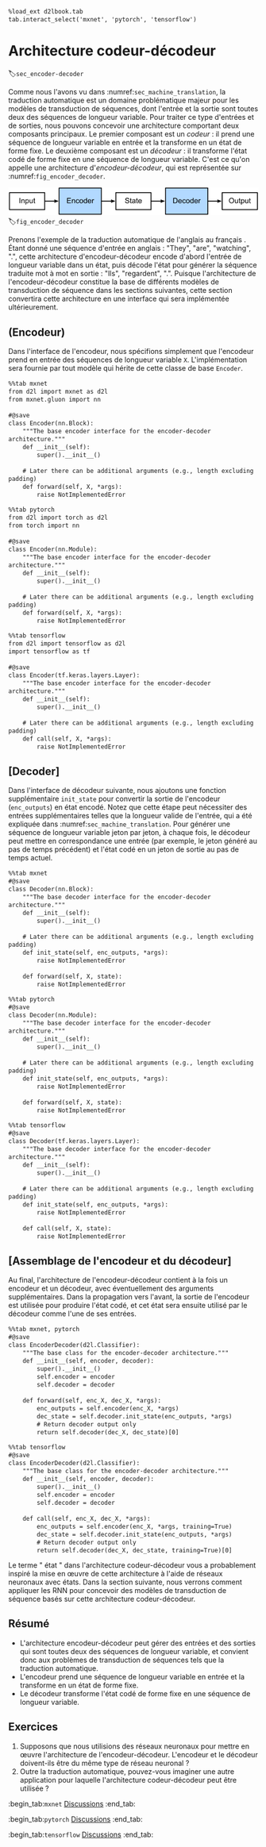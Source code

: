 ```{.python .input  n=1}
%load_ext d2lbook.tab
tab.interact_select('mxnet', 'pytorch', 'tensorflow')
```

# Architecture codeur-décodeur
:label:`sec_encoder-decoder` 

Comme nous l'avons vu dans 
:numref:`sec_machine_translation`,
la traduction automatique
est un domaine problématique majeur pour les modèles de transduction de séquences,
dont l'entrée et la sortie sont
toutes deux des séquences de longueur variable.
Pour traiter ce type d'entrées et de sorties,
nous pouvons concevoir une architecture comportant deux composants principaux.
Le premier composant est un *codeur* :
il prend une séquence de longueur variable en entrée et la transforme en un état de forme fixe.
Le deuxième composant est un *décodeur* :
il transforme l'état codé de forme fixe
en une séquence de longueur variable.
C'est ce qu'on appelle une architecture d'*encodeur-décodeur*,
qui est représentée sur :numref:`fig_encoder_decoder`.

![The encoder-decoder architecture.](../img/encoder-decoder.svg)
:label:`fig_encoder_decoder`

Prenons l'exemple de la traduction automatique de l'anglais au français
.
Étant donné une séquence d'entrée en anglais :
"They", "are", "watching", ".",
cette architecture d'encodeur-décodeur
encode d'abord l'entrée de longueur variable dans un état,
puis décode l'état 
pour générer la séquence traduite mot à mot
en sortie :
"Ils", "regardent", ".".
Puisque l'architecture de l'encodeur-décodeur
constitue la base
de différents modèles de transduction de séquence
dans les sections suivantes,
cette section convertira cette architecture
en une interface qui sera implémentée ultérieurement.

## (**Encodeur**)

Dans l'interface de l'encodeur,
nous spécifions simplement que
l'encodeur prend en entrée des séquences de longueur variable `X`.
L'implémentation sera fournie 
par tout modèle qui hérite de cette classe de base `Encoder`.

```{.python .input}
%%tab mxnet
from d2l import mxnet as d2l
from mxnet.gluon import nn

#@save
class Encoder(nn.Block):
    """The base encoder interface for the encoder-decoder architecture."""
    def __init__(self):
        super().__init__()

    # Later there can be additional arguments (e.g., length excluding padding)
    def forward(self, X, *args):
        raise NotImplementedError
```

```{.python .input}
%%tab pytorch
from d2l import torch as d2l
from torch import nn

#@save
class Encoder(nn.Module):
    """The base encoder interface for the encoder-decoder architecture."""
    def __init__(self):
        super().__init__()

    # Later there can be additional arguments (e.g., length excluding padding)
    def forward(self, X, *args):
        raise NotImplementedError
```

```{.python .input}
%%tab tensorflow
from d2l import tensorflow as d2l
import tensorflow as tf

#@save
class Encoder(tf.keras.layers.Layer):
    """The base encoder interface for the encoder-decoder architecture."""
    def __init__(self):
        super().__init__()

    # Later there can be additional arguments (e.g., length excluding padding)
    def call(self, X, *args):
        raise NotImplementedError
```

## [**Decoder**]

Dans l'interface de décodeur suivante,
nous ajoutons une fonction supplémentaire `init_state`
pour convertir la sortie de l'encodeur (`enc_outputs`)
en état encodé.
Notez que cette étape
peut nécessiter des entrées supplémentaires telles que 
la longueur valide de l'entrée,
qui a été expliquée
dans :numref:`sec_machine_translation`.
Pour générer une séquence de longueur variable jeton par jeton,
à chaque fois, le décodeur
peut mettre en correspondance une entrée (par exemple, le jeton généré au pas de temps précédent)
et l'état codé
en un jeton de sortie au pas de temps actuel.

```{.python .input}
%%tab mxnet
#@save
class Decoder(nn.Block):
    """The base decoder interface for the encoder-decoder architecture."""
    def __init__(self):
        super().__init__()

    # Later there can be additional arguments (e.g., length excluding padding)
    def init_state(self, enc_outputs, *args):
        raise NotImplementedError

    def forward(self, X, state):
        raise NotImplementedError
```

```{.python .input}
%%tab pytorch
#@save
class Decoder(nn.Module):
    """The base decoder interface for the encoder-decoder architecture."""
    def __init__(self):
        super().__init__()

    # Later there can be additional arguments (e.g., length excluding padding)
    def init_state(self, enc_outputs, *args):
        raise NotImplementedError

    def forward(self, X, state):
        raise NotImplementedError
```

```{.python .input}
%%tab tensorflow
#@save
class Decoder(tf.keras.layers.Layer):
    """The base decoder interface for the encoder-decoder architecture."""
    def __init__(self):
        super().__init__()

    # Later there can be additional arguments (e.g., length excluding padding)
    def init_state(self, enc_outputs, *args):
        raise NotImplementedError

    def call(self, X, state):
        raise NotImplementedError
```

## [**Assemblage de l'encodeur et du décodeur**]

Au final,
l'architecture de l'encodeur-décodeur
contient à la fois un encodeur et un décodeur,
avec éventuellement des arguments supplémentaires.
Dans la propagation vers l'avant,
la sortie de l'encodeur
est utilisée pour produire l'état codé,
et cet état
sera ensuite utilisé par le décodeur comme l'une de ses entrées.

```{.python .input}
%%tab mxnet, pytorch
#@save
class EncoderDecoder(d2l.Classifier):
    """The base class for the encoder-decoder architecture."""
    def __init__(self, encoder, decoder):
        super().__init__()
        self.encoder = encoder
        self.decoder = decoder

    def forward(self, enc_X, dec_X, *args):
        enc_outputs = self.encoder(enc_X, *args)
        dec_state = self.decoder.init_state(enc_outputs, *args)
        # Return decoder output only
        return self.decoder(dec_X, dec_state)[0]
```

```{.python .input}
%%tab tensorflow
#@save
class EncoderDecoder(d2l.Classifier):
    """The base class for the encoder-decoder architecture."""
    def __init__(self, encoder, decoder):
        super().__init__()
        self.encoder = encoder
        self.decoder = decoder

    def call(self, enc_X, dec_X, *args):
        enc_outputs = self.encoder(enc_X, *args, training=True)
        dec_state = self.decoder.init_state(enc_outputs, *args)
        # Return decoder output only
        return self.decoder(dec_X, dec_state, training=True)[0]
```

Le terme " état " dans l'architecture codeur-décodeur
vous a probablement inspiré la mise en œuvre de cette architecture
à l'aide de réseaux neuronaux avec états.
Dans la section suivante,
nous verrons comment appliquer les RNN pour concevoir 
des modèles de transduction de séquence basés sur 
cette architecture codeur-décodeur.


## Résumé

* L'architecture encodeur-décodeur peut gérer des entrées et des sorties qui sont toutes deux des séquences de longueur variable, et convient donc aux problèmes de transduction de séquences tels que la traduction automatique.
* L'encodeur prend une séquence de longueur variable en entrée et la transforme en un état de forme fixe.
* Le décodeur transforme l'état codé de forme fixe en une séquence de longueur variable.


## Exercices

1. Supposons que nous utilisions des réseaux neuronaux pour mettre en œuvre l'architecture de l'encodeur-décodeur. L'encodeur et le décodeur doivent-ils être du même type de réseau neuronal ? 
1. Outre la traduction automatique, pouvez-vous imaginer une autre application pour laquelle l'architecture codeur-décodeur peut être utilisée ?

:begin_tab:`mxnet`
[Discussions](https://discuss.d2l.ai/t/341)
:end_tab:

:begin_tab:`pytorch`
[Discussions](https://discuss.d2l.ai/t/1061)
:end_tab:

:begin_tab:`tensorflow`
[Discussions](https://discuss.d2l.ai/t/3864)
:end_tab:
